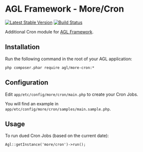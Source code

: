 AGL Framework - More/Cron
=========================

[![Latest Stable Version](https://poser.pugx.org/agl/more-cron/v/stable.png)](https://packagist.org/packages/agl/more-cron)
[![Build Status](https://travis-ci.org/agl-php/more-cron.png)](https://travis-ci.org/agl-php/more-cron)

Additional Cron module for [AGL Framework](https://github.com/agl-php/agl-app).

## Installation

Run the following command in the root of your AGL application:

	php composer.phar require agl/more-cron:*

## Configuration

Edit `app/etc/config/more/cron/main.php` to create your Cron Jobs.

You will find an example in `app/etc/config/more/cron/samples/main.sample.php`.

## Usage

To run dued Cron Jobs (based on the current date):

	Agl::getInstance('more/cron')->run();
